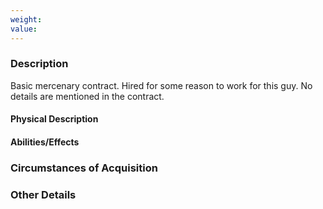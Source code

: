 ```yaml
---
weight: 
value:
---
```


### Description

Basic mercenary contract. Hired for some reason to work for this guy. No details are mentioned in the contract.

#### Physical Description

#### Abilities/Effects

### Circumstances of Acquisition

### Other Details
